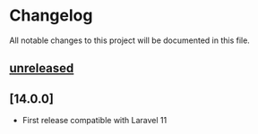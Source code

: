 # Changelog

All notable changes to this project will be documented in this file.

## [unreleased](https://github.com/vyuldashev/laravel-queue-rabbitmq/compare/v13.3.0...master)

## [14.0.0]
- First release compatible with Laravel 11
